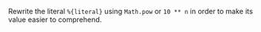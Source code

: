 Rewrite the literal `%{literal}` using `Math.pow` or `10 ** n` in order to make
its value easier to comprehend.

